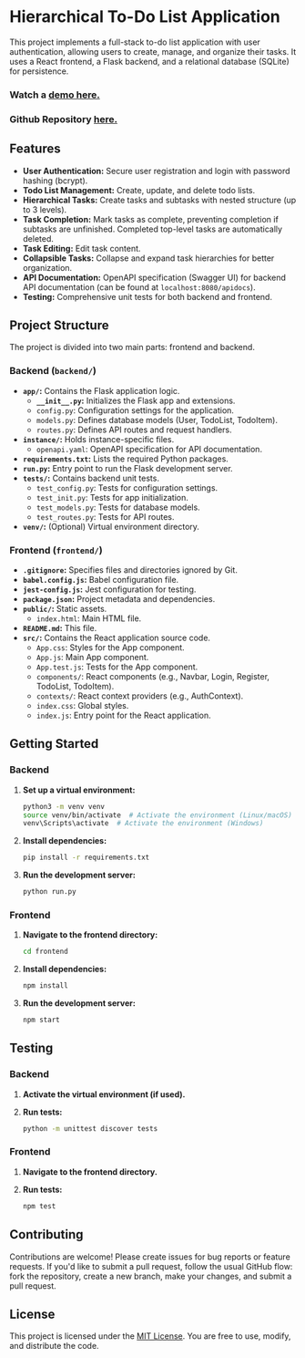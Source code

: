 # Hierarchical To-Do List Application

This project implements a full-stack to-do list application with user authentication, allowing users to create, manage, and organize their tasks. It uses a React frontend, a Flask backend, and a relational database (SQLite) for persistence.

### Watch a [demo here.](https://www.loom.com/share/badb87981264407e9daa614ab2124a5a?sid=cf878944-f64e-461e-aa07-85041524890d)
### Github Repository [here.](https://github.com/elbionredenica/todolist)

## Features

* **User Authentication:** Secure user registration and login with password hashing (bcrypt).
* **Todo List Management:** Create, update, and delete todo lists.
* **Hierarchical Tasks:** Create tasks and subtasks with nested structure (up to 3 levels).
* **Task Completion:** Mark tasks as complete, preventing completion if subtasks are unfinished. Completed top-level tasks are automatically deleted.
* **Task Editing:** Edit task content.
* **Collapsible Tasks:** Collapse and expand task hierarchies for better organization.
* **API Documentation:** OpenAPI specification (Swagger UI) for backend API documentation (can be found at `localhost:8080/apidocs`).
* **Testing:** Comprehensive unit tests for both backend and frontend.


## Project Structure

The project is divided into two main parts: frontend and backend.

### Backend (`backend/`)

* **`app/`:** Contains the Flask application logic.
    * **`__init__.py`:** Initializes the Flask app and extensions.
    * `config.py`: Configuration settings for the application.
    * `models.py`: Defines database models (User, TodoList, TodoItem).
    * `routes.py`: Defines API routes and request handlers.
* **`instance/`:** Holds instance-specific files.
    * `openapi.yaml`: OpenAPI specification for API documentation.
* **`requirements.txt`:** Lists the required Python packages.
* **`run.py`:** Entry point to run the Flask development server.
* **`tests/`:** Contains backend unit tests.
    * `test_config.py`: Tests for configuration settings.
    * `test_init.py`: Tests for app initialization.
    * `test_models.py`: Tests for database models.
    * `test_routes.py`: Tests for API routes.
* **`venv/`:** (Optional) Virtual environment directory.


### Frontend (`frontend/`)

* **`.gitignore`:** Specifies files and directories ignored by Git.
* **`babel.config.js`:** Babel configuration file.
* **`jest-config.js`:** Jest configuration for testing.
* **`package.json`:** Project metadata and dependencies.
* **`public/`:** Static assets.
    * `index.html`: Main HTML file.
* **`README.md`:** This file.
* **`src/`:** Contains the React application source code.
    * `App.css`: Styles for the App component.
    * `App.js`: Main App component.
    * `App.test.js`: Tests for the App component.
    * `components/`: React components (e.g., Navbar, Login, Register, TodoList, TodoItem).
    * `contexts/`: React context providers (e.g., AuthContext).
    * `index.css`: Global styles.
    * `index.js`: Entry point for the React application.



## Getting Started

### Backend

1. **Set up a virtual environment:** 
   ```bash
   python3 -m venv venv
   source venv/bin/activate  # Activate the environment (Linux/macOS)
   venv\Scripts\activate  # Activate the environment (Windows)
   ```

2. **Install dependencies:**
   ```bash
   pip install -r requirements.txt
   ```

3. **Run the development server:**
   ```bash
   python run.py
   ```

### Frontend

1. **Navigate to the frontend directory:**
   ```bash
   cd frontend
   ```

2. **Install dependencies:**
   ```bash
   npm install
   ```

3. **Run the development server:**
   ```bash
   npm start
   ```

## Testing

### Backend

1. **Activate the virtual environment (if used).**

2. **Run tests:**
   ```bash
   python -m unittest discover tests
   ```

### Frontend

1. **Navigate to the frontend directory.**

2. **Run tests:**
   ```bash
   npm test
   ```

## Contributing
Contributions are welcome! Please create issues for bug reports or feature requests. If you'd like to submit a pull request, follow the usual GitHub flow: fork the repository, create a new branch, make your changes, and submit a pull request.

## License
This project is licensed under the [MIT License](LICENSE).  You are free to use, modify, and distribute the code.
